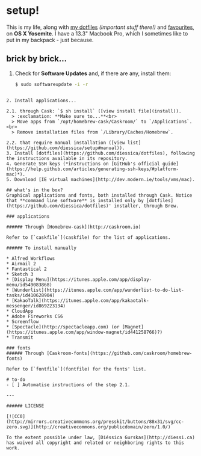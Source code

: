 # setup!
This is my life, along with [my dotfiles](https://github.com/diessica/dotfiles) *(important stuff there!)* and [favourites](https://github.com/diessica/favourites), on **OS X Yosemite**. I have a 13.3" Macbook Pro, which I sometimes like to put in my backpack - just because.


## brick by brick...
1. Check for **Software Updates** and, if there are any, install them: <br>
   ```bash
   $ sudo softwareupdate -i -r
  ```
 
2. Install applications...

  2.1. through Cask: `$ sh install` ([view install file](install)).
    > :exclamation: **Make sure to...**<br>
    > Move apps from `/opt/homebrew-cask/Caskroom/` to `/Applications`.<br>
    > Remove installation files from `/Library/Caches/Homebrew`.

  2.2. that require manual installation ([view list](https://github.com/diessica/setup#manual)).
3. Install [dotfiles](https://github.com/diessica/dotfiles), following the instructions available in its repository.
4. Generate SSH keys (*instructions on [GitHub's official guide](https://help.github.com/articles/generating-ssh-keys/#platform-mac)*).
5. Download [IE virtual machines](http://dev.modern.ie/tools/vms/mac).

## what's in the box?
Graphical applications and fonts, both installed through Cask. Notice that **command line software** is installed only by [dotfiles](https://github.com/diessica/dotfiles)' installer, through Brew. 

### applications

###### Through [Homebrew-cask](http://caskroom.io)

Refer to [`caskfile`](caskfile) for the list of applications.

###### To install manually

* Alfred Workflows
* Airmail 2
* Fantastical 2
* Sketch 3
* [Display Menu](https://itunes.apple.com/app/display-menu/id549083868)
* [Wunderlist](https://itunes.apple.com/app/wunderlist-to-do-list-tasks/id410628904)
* [KakaoTalk](https://itunes.apple.com/app/kakaotalk-messenger/id869223134)
* CloudApp
* Adobe Fireworks CS6
* Screenflow
* [Spectacle](http://spectacleapp.com) (or [Magnet](https://itunes.apple.com/app/window-magnet/id441258766)?)
* Transmit

### fonts
###### Through [Caskroom-fonts](https://github.com/caskroom/homebrew-fonts)

Refer to [`fontfile`](fontfile) for the fonts' list.

# to-do
- [ ] Automatise instructions of the step 2.1.

---

###### LICENSE

[![CC0](http://mirrors.creativecommons.org/presskit/buttons/88x31/svg/cc-zero.svg)](http://creativecommons.org/publicdomain/zero/1.0/)

To the extent possible under law, [Diéssica Gurskas](http://diessi.ca) has waived all copyright and related or neighboring rights to this work.

